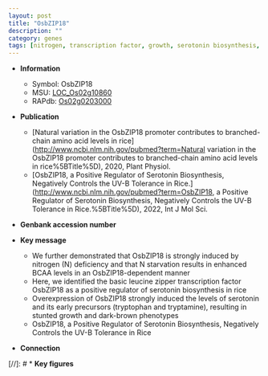 ```yaml
---
layout: post
title: "OsbZIP18"
description: ""
category: genes
tags: [nitrogen, transcription factor, growth, serotonin biosynthesis, UV-B tolerance]
---
```


* **Information**  
    + Symbol: OsbZIP18  
    + MSU: [LOC_Os02g10860](http://rice.uga.edu/cgi-bin/ORF_infopage.cgi?orf=LOC_Os02g10860)  
    + RAPdb: [Os02g0203000](http://rapdb.dna.affrc.go.jp/viewer/gbrowse_details/irgsp1?name=Os02g0203000)  

* **Publication**  
    + [Natural variation in the OsbZIP18 promoter contributes to branched-chain amino acid levels in rice](http://www.ncbi.nlm.nih.gov/pubmed?term=Natural variation in the OsbZIP18 promoter contributes to branched-chain amino acid levels in rice%5BTitle%5D), 2020, Plant Physiol.
    + [OsbZIP18, a Positive Regulator of Serotonin Biosynthesis, Negatively Controls the UV-B Tolerance in Rice.](http://www.ncbi.nlm.nih.gov/pubmed?term=OsbZIP18, a Positive Regulator of Serotonin Biosynthesis, Negatively Controls the UV-B Tolerance in Rice.%5BTitle%5D), 2022, Int J Mol Sci.

* **Genbank accession number**  

* **Key message**  
    + We further demonstrated that OsbZIP18 is strongly induced by nitrogen (N) deficiency and that N starvation results in enhanced BCAA levels in an OsbZIP18-dependent manner
    + Here, we identified the basic leucine zipper transcription factor OsbZIP18 as a positive regulator of serotonin biosynthesis in rice
    + Overexpression of OsbZIP18 strongly induced the levels of serotonin and its early precursors (tryptophan and tryptamine), resulting in stunted growth and dark-brown phenotypes
    + OsbZIP18, a Positive Regulator of Serotonin Biosynthesis, Negatively Controls the UV-B Tolerance in Rice

* **Connection**  

[//]: # * **Key figures**  


